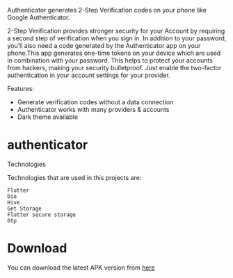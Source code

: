Authenticator generates 2-Step Verification codes on your phone like Google Authenticator.

2-Step Verification provides stronger security for your Account by requiring a second step of verification when you sign in. In addition to your password, you’ll also need a code generated by the Authenticator app on your phone.This app generates one-time tokens on your device which are used in combination with your password. This helps to protect your accounts from hackers, making your security bulletproof. Just enable the two-factor authentication in your account settings for your provider.

Features:
* Generate verification codes without a data connection
* Authenticator works with many providers & accounts
* Dark theme available
# authenticator

Technologies

Technologies that are used in this projects are:

    Flutter
    Dio
    Hive
    Get Storage
    Flutter secure storage
    Otp


# Download

You can download the latest APK version from [here](https://github.com/Mohammad-Rajabi/authenticator/releases)
